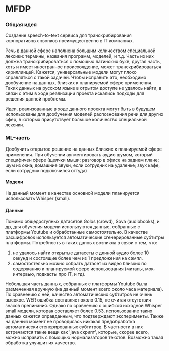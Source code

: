 # MFDP

### Общая идея
Создание speech-to-text сервиса для транскрибирования корпоративных звонков преимущественно в IT компаниях. 

Речь в данной сфере наполнена большим количеством специальной лексики: термины, названия программ, моделей, и т.д. Часть из них должна транскрибироваться с помощью латинских букв, другая часть, хоть и имеет иностранное происхождение, может транскрибироваться кириллиицей. Кажется, универсальные модели могут плохо справляться с такой задачей. Чтобы исправить это, необходимо дообучение на данных, близких к планируемой сфере применения. Таких данных на русском языке в отрытом доступе не удалось найти, в связи с этим в ходе реализации проекта искались подходы для решения данной проблемы.

Идеи, реализованные в ходе данного проекта могут быть в будущем использованы для дообучения моделей распознования речи для других сфер, в которых присутствует большое количество специальной лексики.

### ML-часть
Дообучить открытое решение на данных близких к планируемой сфере применения. При обучении аугментировать аудио шумом, который специфичен сфере (щелчки мыши; разговор в офисе на заднем плане; шум из окна; домашние звуки, если сотрудник на удаленке; звук кафе, если сотрудник подключился оттуда)

#### Модели
На данный момент в качестве основной модели планируется использовать Whisper (small).

#### Данные
Помимо общедоступных датасетов Golos (crowd), Sova (audiobooks), и др, для обучения модели используются данные, собранные с платформы Youtube и обработанные самостоятельно. В качестве расшифровок используется автоматические сгенерированные субтитры платформы. Потребность в таких данных возникла в связи с тем, что:
1) не удалось найти открытые датасеты с длиной аудио более 10 секунд и состоящие более чем из 1 предложения на сэмпл.
2) самостоятельно можно собрать датасет из видео близких по содержанию к планируемой сфере использования (митапы, мок-интервью, подкасты про IT, и тд).

Небольшая часть данных, собранных с платформы Youtube была размеченная вручную (на данный момент всего около часа материала). По сравнению с ней, качество автоматических субтитров не очень высокое. WER ошибка составляет около 0.15, не считая отсутствия знаков препинания. Однако по сравнению с ошибкой исходной Whisper small модели, которая составляет более 0.53, использование таких данных кажется оправданным, что подтверждают эксперименты. Также на данный момент не проводилась никакая предобработка автоматически сгенерированных субтитров. В частности в них встречаются такие вещи как 'java скрипт', которые, скорее всего, можно исправить с помощью нормализаторов текстов. Возможно такая обработка улучшит их качество.
